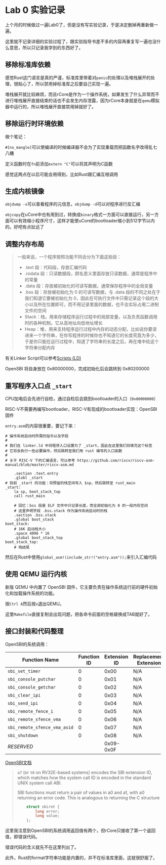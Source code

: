 # Lab 0 实验记录

上个月的时候做过一遍Lab0了，但是没有写实验记录，于是决定删掉再重新做一遍。

这里就不记录详细的实验过程了，跟实验指导书差不多的内容再重复写一遍也没什么意思，所以只记录我学到的东西好了。

## 移除标准库依赖

感觉Rust这门语言是真的严谨，标准库里带着对`panic`的处理以及堆栈展开的处理，很贴心了，所以禁用掉标准库之后要自己实现一遍。

堆栈展开就比较麻烦，而且rCore是作为一个操作系统，如果发生了什么异常而不进行堆栈展开直接结束的话也不会发生内存泄露，因为rCore本身就是在`qemu`模拟器中运行的，所以堆栈展开直接禁用掉就好了。

## 移除运行时环境依赖

做个笔记：

`#[no_mangle]`可以使编译的时候编译器不会为了实现重载而把函数名字改得乱七八糟

定义函数时在`fn`前添加`extern "C"`可以将其声明为C函数

感觉这两点在以后可能会用得到，比如Rust跟汇编互相调用

## 生成内核镜像

`objdump -x`可以查看程序的元信息，`objdump -d`可以对程序进行反汇编

`objcopy`在uCore中也有用到过，转换成`binary`格式一方面可以直接运行，另一方面可以有效缩小程序尺寸，这样才能使uCore的bootloader缩小到512字节以内的。好吧有点扯远了

## 调整内存布局

> 一般来说，一个程序按照功能不同会分为下面这些段：
>
> * .text 段：代码段，存放汇编代码
> * .rodata 段：只读数据段，顾名思义里面存放只读数据，通常是程序中的常量
> * .data 段：存放被初始化的可读写数据，通常保存程序中的全局变量
> * .bss 段：存放被初始化为 0 的可读写数据，与 .data 段的不同之处在于我们知道它要被初始化为 0，因此在可执行文件中只需记录这个段的大小以及所在位置即可，而不用记录里面的数据，也不会实际占用二进制文件的空间
> * Stack：栈，用来存储程序运行过程中的局部变量，以及负责函数调用时的各种机制。它从高地址向低地址增长
> * Heap：堆，用来支持程序运行过程中内存的动态分配，比如说你要读进来一个字符串，在你写程序的时候你也不知道它的长度究竟为多少，于是你只能在运行过程中，知道了字符串的长度之后，再在堆中给这个字符串分配内存

有关Linker Script可以参考[Scripts (LD)](https://sourceware.org/binutils/docs/ld/Scripts.html)

OpenSBI 将自身放在 0x80000000，完成初始化后会跳转到 0x80200000

## 重写程序入口点 `_start`

CPU加电后会先进行自检，通过自检后会跳到bootloader的入口（`0x80000000`）

RISC-V不需要再编写bootloader，RISC-V有现成的bootloader实现：OpenSBI固件

`entry.asm`的内容很重要，要记下来：

```riscvasm
# 操作系统启动时所需的指令以及字段
#
# 我们在 linker.ld 中将程序入口设置为了 _start，因此在这里我们将填充这个标签
# 它将会执行一些必要操作，然后跳转至我们用 rust 编写的入口函数
#
# 关于 RISC-V 下的汇编语言，可以参考 https://github.com/riscv/riscv-asm-manual/blob/master/riscv-asm.md

    .section .text.entry
    .globl _start
# 目前 _start 的功能：将预留的栈空间写入 $sp，然后跳转至 rust_main
_start:
    la sp, boot_stack_top
    call rust_main

    # 回忆：bss 段是 ELF 文件中只记录长度，而全部初始化为 0 的一段内存空间
    # 这里声明字段 .bss.stack 作为操作系统启动时的栈
    .section .bss.stack
    .global boot_stack
boot_stack:
    # 16K 启动栈大小
    .space 4096 * 16
    .global boot_stack_top
boot_stack_top:
    # 栈结尾
```

然后在Rust中使用`global_asm!(include_str!("entry.asm"));`来引入汇编代码

## 使用 QEMU 运行内核

新版 QEMU 中内置了 OpenSBI 固件，它主要负责在操作系统运行前的硬件初始化和加载操作系统的功能。

按`Ctrl A`然后按`x`退出QEMU。

这里`Makefile`直接复制会出现问题，把各命令前面的空格替换成TAB就好了。

## 接口封装和代码整理

OpenSBI的系统调用：

| Function Name                | Function ID | Extension ID | Replacement Extension |
| ---------------------------- | ----------- | ------------ | --------------------- |
| `sbi_set_timer`              |           0 |         0x00 |                   N/A |
| `sbi_console_putchar`        |           0 |         0x01 |                   N/A |
| `sbi_console_getchar`        |           0 |         0x02 |                   N/A |
| `sbi_clear_ipi`              |           0 |         0x03 |                   N/A |
| `sbi_send_ipi`               |           0 |         0x04 |                   N/A |
| `sbi_remote_fence_i`         |           0 |         0x05 |                   N/A |
| `sbi_remote_sfence_vma`      |           0 |         0x06 |                   N/A |
| `sbi_remote_sfence_vma_asid` |           0 |         0x07 |                   N/A |
| `sbi_shutdown`               |           0 |         0x08 |                   N/A |
| *RESERVED*                   |             |    0x09-0x0F |                       |

[OpenSBI文档](https://github.com/riscv/riscv-sbi-doc/blob/master/riscv-sbi.adoc)

> `a7` (or `t0` on RV32E-based systems) encodes the SBI extension ID, which matches how the system call ID is encoded in the standard UNIX system call ABI.
>
> SBI functions must return a pair of values in a0 and a1, with a0 returning an error code. This is analogous to returning the C structure
>
> ```c
>     struct sbiret {
>         long error;
>         long value;
>     };
> ```

这里我注意到OpenSBI的系统调用返回值有两个，但rCore只接收了第一个返回值，即错误代码。

错误代码的含义就先不在这里列出了。

此外，Rust的format字符串功能是内置的，并不在标准库里面，这就很舒服了。
